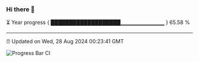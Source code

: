 ### Hi there 👋

⏳ Year progress { ███████████████████▁▁▁▁▁▁▁▁▁▁▁ } 65.58 %

---

⏰ Updated on Wed, 28 Aug 2024 00:23:41 GMT

![Progress Bar CI](https://github.com/EinsPommes/EinsPommes/blob/main/.github/workflows/main.yml)
